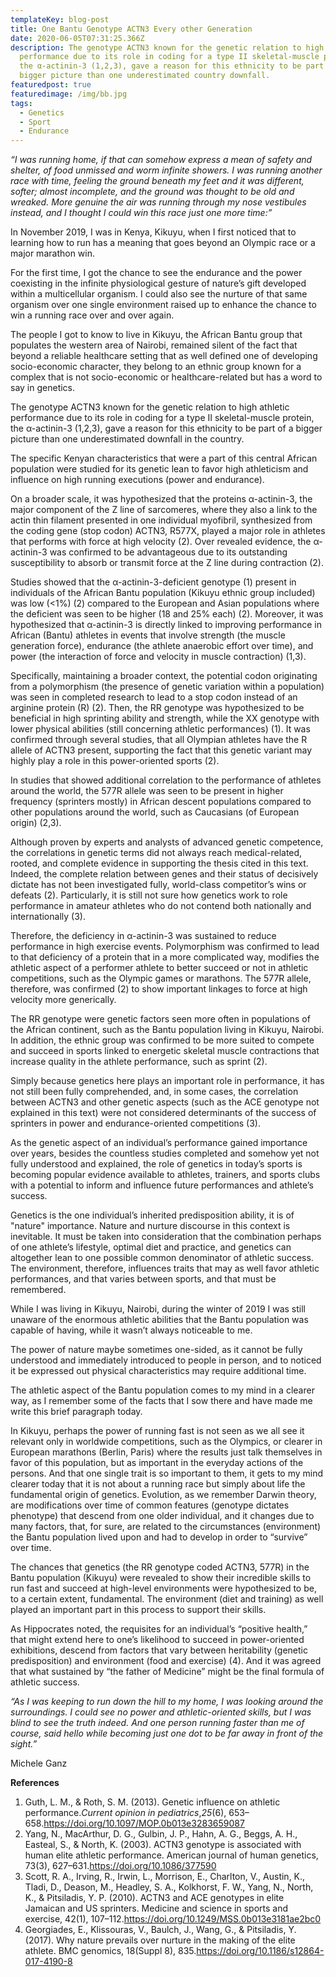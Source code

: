 ```yaml
---
templateKey: blog-post
title: One Bantu Genotype ACTN3 Every other Generation
date: 2020-06-05T07:31:25.366Z
description: The genotype ACTN3 known for the genetic relation to high athletic
  performance due to its role in coding for a type II skeletal-muscle protein,
  the α-actinin-3 (1,2,3), gave a reason for this ethnicity to be part of a
  bigger picture than one underestimated country downfall.
featuredpost: true
featuredimage: /img/bb.jpg
tags:
  - Genetics
  - Sport
  - Endurance
---
```

*“I was running home, if that can somehow express a mean of safety and shelter, of food unmissed and worm infinite showers. I was running another race with time, feeling the ground beneath my feet and it was different, softer; almost incomplete, and the ground was thought to be old and wreaked. More genuine the air was running through my nose vestibules instead, and I thought I could win this race just one more time:”*

In November 2019, I was in Kenya, Kikuyu, when I first noticed that to learning how to run has a meaning that goes beyond an Olympic race or a major marathon win.

For the first time, I got the chance to see the endurance and the power coexisting in the infinite physiological gesture of nature’s gift developed within a multicellular organism. I could also see the nurture of that same organism over one single environment raised up to enhance the chance to win a running race over and over again.

The people I got to know to live in Kikuyu, the African Bantu group that populates the western area of Nairobi, remained silent of the fact that beyond a reliable healthcare setting that as well defined one of developing socio-economic character, they belong to an ethnic group known for a complex that is not socio-economic or healthcare-related but has a word to say in genetics.

The genotype ACTN3 known for the genetic relation to high athletic performance due to its role in coding for a type II skeletal-muscle protein, the α-actinin-3 (1,2,3), gave a reason for this ethnicity to be part of a bigger picture than one underestimated downfall in the country.

The specific Kenyan characteristics that were a part of this central African population were studied for its genetic lean to favor high athleticism and influence on high running executions (power and endurance).

On a broader scale, it was hypothesized that the proteins α-actinin-3, the major component of the Z line of sarcomeres, where they also a link to the actin thin filament presented in one individual myofibril, synthesized from the coding gene (stop codon) ACTN3, R577X, played a major role in athletes that performs with force at high velocity (2). Over revealed evidence, the α-actinin-3 was confirmed to be advantageous due to its outstanding susceptibility to absorb or transmit force at the Z line during contraction (2).

Studies showed that the α-actinin-3-deficient genotype (1) present in individuals of the African Bantu population (Kikuyu ethnic group included) was low (<1%) (2) compared to the European and Asian populations where the deficient was seen to be higher (18 and 25% each) (2). Moreover, it was hypothesized that α-actinin-3 is directly linked to improving performance in African (Bantu) athletes in events that involve strength (the muscle generation force), endurance (the athlete anaerobic effort over time), and power (the interaction of force and velocity in muscle contraction) (1,3).

Specifically, maintaining a broader context, the potential codon originating from a polymorphism (the presence of genetic variation within a population) was seen in completed research to lead to a stop codon instead of an arginine protein (R) (2). Then, the RR genotype was hypothesized to be beneficial in high sprinting ability and strength, while the XX genotype with lower physical abilities (still concerning athletic performances) (1). It was confirmed through several studies, that all Olympian athletes have the R allele of ACTN3 present, supporting the fact that this genetic variant may highly play a role in this power-oriented sports (2).

In studies that showed additional correlation to the performance of athletes around the world, the 577R allele was seen to be present in higher frequency (sprinters mostly) in African descent populations compared to other populations around the world, such as Caucasians (of European origin) (2,3).

Although proven by experts and analysts of advanced genetic competence, the correlations in genetic terms did not always reach medical-related, rooted, and complete evidence in supporting the thesis cited in this text. Indeed, the complete relation between genes and their status of decisively dictate has not been investigated fully, world-class competitor’s wins or defeats (2). Particularly, it is still not sure how genetics work to role performance in amateur athletes who do not contend both nationally and internationally (3).

Therefore, the deficiency in α-actinin-3 was sustained to reduce performance in high exercise events. Polymorphism was confirmed to lead to that deficiency of a protein that in a more complicated way, modifies the athletic aspect of a performer athlete to better succeed or not in athletic competitions, such as the Olympic games or marathons. The 577R allele, therefore, was confirmed (2) to show important linkages to force at high velocity more generically.

The RR genotype were genetic factors seen more often in populations of the African continent, such as the Bantu population living in Kikuyu, Nairobi. In addition, the ethnic group was confirmed to be more suited to compete and succeed in sports linked to energetic skeletal muscle contractions that increase quality in the athlete performance, such as sprint (2).

Simply because genetics here plays an important role in performance, it has not still been fully comprehended, and, in some cases, the correlation between ACTN3 and other genetic aspects (such as the ACE genotype not explained in this text) were not considered determinants of the success of sprinters in power and endurance-oriented competitions (3).

As the genetic aspect of an individual’s performance gained importance over years, besides the countless studies completed and somehow yet not fully understood and explained, the role of genetics in today’s sports is becoming popular evidence available to athletes, trainers, and sports clubs with a potential to inform and influence future performances and athlete’s success.

Genetics is the one individual’s inherited predisposition ability, it is of "nature" importance. Nature and nurture discourse in this context is inevitable. It must be taken into consideration that the combination perhaps of one athlete’s lifestyle, optimal diet and practice, and genetics can altogether lean to one possible common denominator of athletic success. The environment, therefore, influences traits that may as well favor athletic performances, and that varies between sports, and that must be remembered.

While I was living in Kikuyu, Nairobi, during the winter of 2019 I was still unaware of the enormous athletic abilities that the Bantu population was capable of having, while it wasn’t always noticeable to me.

The power of nature maybe sometimes one-sided, as it cannot be fully understood and immediately introduced to people in person, and to noticed it be expressed out physical characteristics may require additional time.

The athletic aspect of the Bantu population comes to my mind in a clearer way, as I remember some of the facts that I sow there and have made me write this brief paragraph today.

In Kikuyu, perhaps the power of running fast is not seen as we all see it relevant only in worldwide competitions, such as the Olympics, or clearer in European marathons (Berlin, Paris) where the results just talk themselves in favor of this population, but as important in the everyday actions of the persons. And that one single trait is so important to them, it gets to my mind clearer today that it is not about a running race but simply about life the fundamental origin of genetics. Evolution, as we remember Darwin theory, are modifications over time of common features (genotype dictates phenotype) that descend from one older individual, and it changes due to many factors, that, for sure, are related to the circumstances (environment) the Bantu population lived upon and had to develop in order to “survive” over time.

The chances that genetics (the RR genotype coded ACTN3, 577R) in the Bantu population (Kikuyu) were revealed to show their incredible skills to run fast and succeed at high-level environments were hypothesized to be, to a certain extent, fundamental. The environment (diet and training) as well played an important part in this process to support their skills.

As Hippocrates noted, the requisites for an individual’s “positive health,” that might extend here to one’s likelihood to succeed in power-oriented exhibitions, descend from factors that vary between heritability (genetic predisposition) and environment (food and exercise) (4). And it was agreed that what sustained by “the father of Medicine” might be the final formula of athletic success.

*“As I was keeping to run down the hill to my home, I was looking around the surroundings. I could see no power and athletic-oriented skills, but I was blind to see the truth indeed. And one person running faster than me of course, said hello while becoming just one dot to be far away in front of the sight.”*

Michele Ganz

**References**

1. Guth, L. M., & Roth, S. M. (2013). Genetic influence on athletic performance.*Current opinion in pediatrics*,*25*(6), 653–658.<https://doi.org/10.1097/MOP.0b013e3283659087>
2. Yang, N., MacArthur, D. G., Gulbin, J. P., Hahn, A. G., Beggs, A. H., Easteal, S., & North, K. (2003). ACTN3 genotype is associated with human elite athletic performance. American journal of human genetics, 73(3), 627–631.<https://doi.org/10.1086/377590>
3. Scott, R. A., Irving, R., Irwin, L., Morrison, E., Charlton, V., Austin, K., Tladi, D., Deason, M., Headley, S. A., Kolkhorst, F. W., Yang, N., North, K., & Pitsiladis, Y. P. (2010). ACTN3 and ACE genotypes in elite Jamaican and US sprinters. Medicine and science in sports and exercise, 42(1), 107–112.<https://doi.org/10.1249/MSS.0b013e3181ae2bc0>
4. Georgiades, E., Klissouras, V., Baulch, J., Wang, G., & Pitsiladis, Y. (2017). Why nature prevails over nurture in the making of the elite athlete. BMC genomics, 18(Suppl 8), 835.<https://doi.org/10.1186/s12864-017-4190-8>